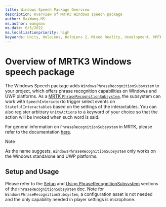 ```yaml
---
title: Windows Speech Package Overview
description: Overview of MRTK3 Windows speech package
author: MaxWang-MS
ms.author: wangmax
ms.date: 6/5/2022
ms.localizationpriority: high
keywords: Unity, HoloLens, HoloLens 2, Mixed Reality, development, MRTK3, windows speech, speech, phrase, phrase recognition, speech recognition, Mixed Reality Toolkit
---
```


# Overview of MRTK3 Windows speech package

The Windows Speech package adds `WindowsPhraseRecognitionSubsystem` to your project, which offers phrase recognition capabilities on Windows and UWP platforms. As a [MRTK `PhraseRecognitionSubsystem`](../../../mrtk3-core/packages/core/subsystems/phraserecognitionsubsystem), the subsystem can work with `SpeechInteractor`to trigger select events on `StatefulInteractable`s based on the settings of the interactables. You can also register arbitrary `UnityAction`s to a keyword of your choice so that the action will be invoked when such word is said.

For general information on `PhraseRecognitionSubsystem` in MRTK, please refer to the documentation [here](../../../mrtk3-core/packages/core/subsystems/phraserecognitionsubsystem).

> [!NOTE] 
> As the name suggests, `WindowsPhraseRecognitionSubsystem` only works on the Windows standalone and UWP platforms.

## Setup and Usage

Please refer to the [Setup](../../../mrtk3-core/packages/core/subsystems/phraserecognitionsubsystem#setup) and [Using PhraseRecognitionSubsystem](../../../mrtk3-core/packages/core/subsystems/phraserecognitionsubsystem#using-phraserecognitionsubsystem) sections of the [`PhraseRecognitionSubsystem` doc](../../../mrtk3-core/packages/core/subsystems/phraserecognitionsubsystem). Note for `WindowsPhraseRecognitionSubsystem`, a configuration asset is not needed and the only capability needed in player settings is microphone.